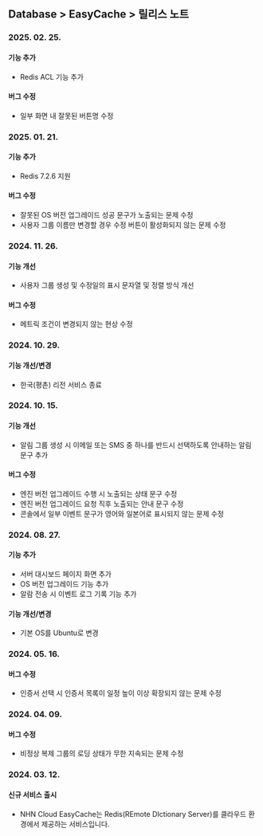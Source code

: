 ## Database > EasyCache > 릴리스 노트

### 2025. 02. 25.

#### 기능 추가
- Redis ACL 기능 추가

#### 버그 수정
- 일부 화면 내 잘못된 버튼명 수정

### 2025. 01. 21.

#### 기능 추가
- Redis 7.2.6 지원

#### 버그 수정
- 잘못된 OS 버전 업그레이드 성공 문구가 노출되는 문제 수정
- 사용자 그룹 이름만 변경할 경우 수정 버튼이 활성화되지 않는 문제 수정

### 2024. 11. 26.

#### 기능 개선
- 사용자 그룹 생성 및 수정일의 표시 문자열 및 정렬 방식 개선

#### 버그 수정
- 메트릭 조건이 변경되지 않는 현상 수정

### 2024. 10. 29.

#### 기능 개선/변경

* 한국(평촌) 리전 서비스 종료

### 2024. 10. 15.

#### 기능 개선
- 알림 그룹 생성 시 이메일 또는 SMS 중 하나를 반드시 선택하도록 안내하는 알림 문구 추가

#### 버그 수정
- 엔진 버전 업그레이드 수행 시 노출되는 상태 문구 수정
- 엔진 버전 업그레이드 요청 직후 노출되는 안내 문구 수정
- 콘솔에서 일부 이벤트 문구가 영어와 일본어로 표시되지 않는 문제 수정

### 2024. 08. 27.

#### 기능 추가

* 서버 대시보드 페이지 화면 추가
* OS 버전 업그레이드 기능 추가
* 알람 전송 시 이벤트 로그 기록 기능 추가

#### 기능 개선/변경
* 기본 OS를 Ubuntu로 변경

### 2024. 05. 16.

#### 버그 수정

* 인증서 선택 시 인증서 목록이 일정 높이 이상 확장되지 않는 문제 수정

### 2024. 04. 09.

#### 버그 수정

* 비정상 복제 그룹의 로딩 상태가 무한 지속되는 문제 수정

### 2024. 03. 12.

#### 신규 서비스 출시

- NHN Cloud EasyCache는 Redis(REmote DIctionary Server)를 클라우드 환경에서 제공하는 서비스입니다.
